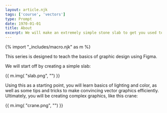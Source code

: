 ```yaml
---
layout: article.njk
tags: ['course', 'vectors']
type: Prompt
date: 1970-01-01
title: About
excerpt: We will make an extremely simple stone slab to get you used to Figma. 
---
```

 
{% import "_includes/macro.njk" as m %}

This series is designed to teach the basics of graphic design using Figma. 

We will start off by creating a simple slab:

{{ m.img( "slab.png", "") }}

Using this as a starting point, you will learn basics of lighting and color, as well as some tips and tricks to make convincing vector graphics efficiently. Ultimately, you will be creating complex graphics, like this crane:

{{ m.img( "crane.png", "") }}

